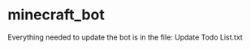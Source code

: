 minecraft_bot
=============
Everything needed to update the bot is in the file: Update Todo List.txt
